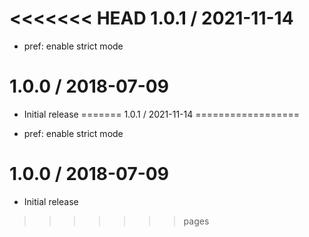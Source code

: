 <<<<<<< HEAD
1.0.1 / 2021-11-14
==================

  * pref: enable strict mode

1.0.0 / 2018-07-09
==================

  * Initial release
=======
1.0.1 / 2021-11-14
==================

  * pref: enable strict mode

1.0.0 / 2018-07-09
==================

  * Initial release
>>>>>>> pages
